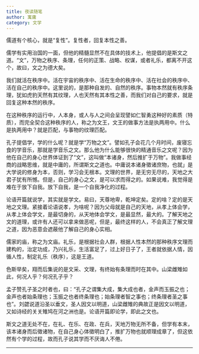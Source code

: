 ```yaml
---
title: 夜读随笔
author: 寓庸
category: 文学
---
```

           

儒道有个核心，就是“复性”。复性者，回复本性之善。

儒学有实用治国的一面，但他的精髓显然不在具体的技术上，他提倡的是斯文之道。“文”，万物之秩序、条理，任何的正策、战略、权谋，或者礼乐，都离不开这个，故曰，文之为德大矣。

我们就活在秩序中。活在宇宙的秩序中、活在生命的秩序中、活在社会的秩序中、活在自己的秩序中。这里说的，是那种自发的、自然的秩序。事物本然就有秩序条理，犹如虎豹天然有其纹理，人也天然有其本性之善，而我们对自己的要求，就是回复这种本然的秩序。

在这种秩序的运行中，人本身，或人与人之间会呈现譬如仁智勇这种好的素质（特质），而完全契合这种秩序的人，称之为文王，文王的做事方法是执两用中。什么是执两用中？就是匹配，与事物的纹理匹配。

孔子提倡学，学的什么呢？就是学“万物之文”。譬如孔子会花几个月时间，废寝忘食的学音乐，那就是学音乐之文。那么他为什么能够很快的精通音乐之文呢？因为他在自己的身心世界体证到了“文”，这叫做“本诸身，然后推扩于万物”。我做事经商的战略思维，就是中庸的，所谓斯文之道也。中庸说本诸身徵诸庶物，也就」是大学说的修身为本，否则，学习会无根本。文理的世界，是无穷无尽的，天地之大君子犹有所憾。但是，自己的身心之文，是可以求而得之的。如果说难，我觉得是难在于放下自我。放下自我，是一个自我净化的过程。

论语开篇就说学，其实就是学文。易曰，天尊地卑，乾坤定矣。定的啥？定的是天地之文理。紧接着论语说孝，为啥呢？因为父母就是自己的天地，从孝上体会学，从孝上体会学文，是最切身的，从天地体会学文，是最显然，最大的。了解天地之文的道理，或许有人还可以拿来做恶呢，但是，最终这样的人，不会真正了解文理之道，因为恶意会遮蔽他了解自己的身心实相。

儒家的庙，称之为文庙。礼乐，是根据社会人群，根据人性本然的那种秩序文理而建构的，治定功成，乃兴礼乐，生活富足了，过上好日子了，王者就依据人情，因循人性，制定礼乐（秩序），这是王道。

色斯举矣，翔而后集说的是文采、文理，有终始有条理而时在其中。山梁雌雉如此，何况人乎？何况孔子乎？

孟子赞孔子圣之时者也，曰：“孔子之谓集大成，集大成也者，金声而玉振之也；金声也者始条理也；玉振之也者终条理也；始条理者智之事也；终条理者圣之事也”。刘勰说道沿圣以垂文，圣人因文以明道，山梁雌雉的典故正是因文以明道，又如诗经的关关雉鸠在河之洲也是。论语开篇即论学，即此之文也。

斯文之道无处不在，在礼、在乐、在政、在兵，天地万物无所不备，但学有本末，该本诸身而后徵诸物，在自己身心体徵明白了，推扩万物也就顺理成章了，但这依然有个学的过程，故而孔子说其学而不厌诲人不倦。
***


